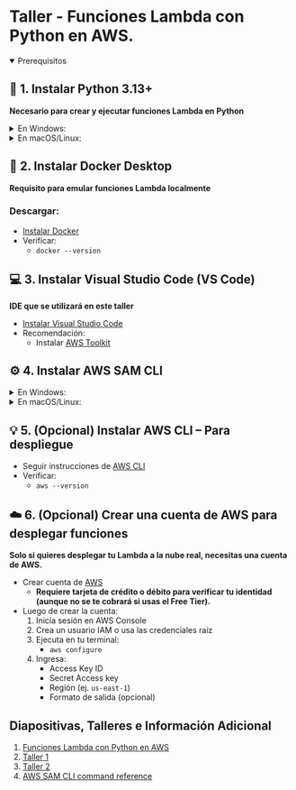 # Taller - Funciones Lambda con Python en AWS. 

<details open>

<summary>
Prerequisitos
</summary>

## 🧰 1. Instalar Python 3.13+
**Necesario para crear y ejecutar funciones Lambda en Python**

<details>

<summary>
En Windows:
</summary>

- Descargar desde: [Python Intalación Windows](https://www.python.org/downloads/windows/)
- Durante la instalación: Marcar ✅ **"Add Python to PATH"**
- Verificar instalación:
    - `python --version`
</details>

<details>
<summary>
En macOS/Linux:
</summary>

- Con Homebrew:
    - brew install python@3.1* `* -> version de python instalada`
- O descargar desde [Python Instalación Mac](https://www.python.org/downloads/mac-osx/)
- Verficiar instalación:
    - `python3 --version`
</details>

## 🐳 2. Instalar Docker Desktop
**Requisito para emular funciones Lambda localmente**

### Descargar:
- [Instalar Docker](https://www.docker.com/products/docker-desktop)
- Verificar: 
    - `docker --version`


## 💻 3. Instalar Visual Studio Code (VS Code)
**IDE que se utilizará en este taller**
- [Instalar Visual Studio Code](https://code.visualstudio.com/)
- Recomendación: 
    - Instalar [AWS Toolkit](https://marketplace.visualstudio.com/items?itemName=AmazonWebServices.aws-toolkit-vscode)

## ⚙️ 4. Instalar AWS SAM CLI
<details>

<summary>
En Windows:
</summary>

- Descargar [AWS SAM CLI](https://docs.aws.amazon.com/serverless-application-model/latest/developerguide/install-sam-cli.html)
- Verificar: 
    - `sam --version`
</details>

<details>

<summary>
En macOS/Linux:
</summary>

- Desde la terminal: 
    - `brew tap aws/tap`
    - `brew install aws-sam-cli`
- Verificar:
    - `sam --version`
</details>

## 💡 5. (Opcional) Instalar AWS CLI – Para despliegue
- Seguir instrucciones de [AWS CLI](https://docs.aws.amazon.com/cli/latest/userguide/install-cliv2.html)
- Verificar: 
    - `aws --version`

## ☁️ 6. (Opcional) Crear una cuenta de AWS para desplegar funciones
**Solo si quieres desplegar tu Lambda a la nube real, necesitas una cuenta de AWS.**
- Crear cuenta de [AWS](https://aws.amazon.com/es/free)
    - **Requiere tarjeta de crédito o débito para verificar tu identidad (aunque no se te cobrará si usas el Free Tier).**
- Luego de crear la cuenta: 
    1. Inicia sesión en AWS Console
    2. Crea un usuario IAM o usa las credenciales raíz
    3. Ejecuta en tu terminal:
        - `aws configure`
    4. Ingresa:
        - Access Key ID
        - Secret Access key
        - Región (ej. `us-east-1`)
        - Formato de salida (opcional)
</details>

## Diapositivas, Talleres e Información Adicional
1. [Funciones Lambda con Python en AWS](Material/Taller_UTP.pptx)
2. [Taller 1](Talleres/Taller1.md)
3. [Taller 2](Talleres/Taller2.md)
4. [AWS SAM CLI command reference](https://docs.aws.amazon.com/serverless-application-model/latest/developerguide/serverless-sam-cli-command-reference.html)